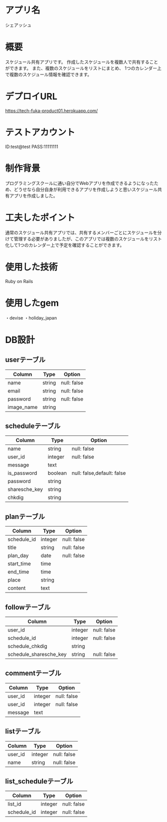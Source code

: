 # アプリ名
シェアッシュ
# 概要
スケジュール共有アプリです。
作成したスケジュールを複数人で共有することができます。
また、複数のスケジュールをリストにまとめ、
1つのカレンダー上で複数のスケジュール情報を確認できます。
# デプロイURL
https://tech-fuka-product01.herokuapp.com/
# テストアカウント
ID:test@test
PASS:11111111
# 制作背景
プログラミングスクールに通い自分でWebアプリを作成できるようになったため、どうせなら自分自身が利用できるアプリを作成しようと思いスケジュール共有アプリを作成しました。

# 工夫したポイント
通常のスケジュール共有アプリでは、共有するメンバーごとにスケジュールを分けて管理する必要がありましたが、このアプリでは複数のスケジュールをリスト化して1つのカレンダー上で予定を確認することができます。

# 使用した技術
Ruby on Rails
# 使用したgem
・devise
・holiday_japan


# DB設計
## userテーブル
|Column |Type |Option|
|------------|------|----------|
|name |string |null: false|
|email |string |null: false|
|password |string |null: false|
|image_name |string ||

## scheduleテーブル
|Column |Type |Option|
|------------|------|----------|
|name |string |null: false|
|user_id |integer |null: false|
|message |text ||
|is_password |boolean |null: false,default: false|
|password |string ||
|sharesche_key |string ||
|chkdig |string ||

## planテーブル
|Column |Type |Option|
|------------|------|----------|
|schedule_id |integer |null: false|
|title |string |null: false|
|plan_day |date |null: false|
|start_time |time ||
|end_time |time ||
|place |string ||
|content |text ||

## followテーブル
|Column |Type |Option|
|------------|------|----------|
|user_id |integer |null: false|
|schedule_id |integer |null: false|
|schedule_chkdig |string ||
|schedule_sharesche_key |string |null: false|

## commentテーブル
|Column |Type |Option|
|------------|------|----------|
|user_id |integer |null: false|
|user_id |integer |null: false|
|message |text ||

## listテーブル
|Column |Type |Option|
|------------|------|----------|
|user_id |integer |null: false|
|name |string |null: false|

## list_scheduleテーブル
|Column |Type |Option|
|------------|------|----------|
|list_id |integer |null: false|
|schedule_id |integer |null: false|




